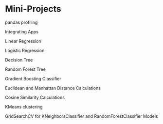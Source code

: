 # Mini-Projects
pandas profiling

Integrating Apps

Linear Regression

Logistic Regression

Decision Tree

Random Forest Tree

Gradient Boosting Classifier

Euclidean and Manhattan Distance Calculations

Cosine Similarity Calculations

KMeans clustering

GridSearchCV for KNeighborsClassifier and RandomForestClassifier Models
